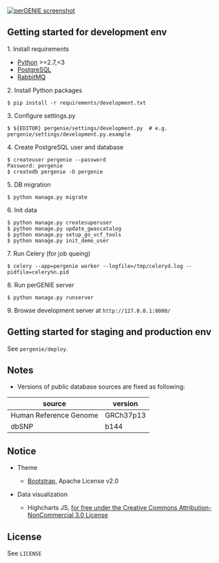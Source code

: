 [![perGENIE screenshot](http://knmkr.info/img/portfolio/pergenie.png)](http://pergenie.org/)

## Getting started for development env

1\. Install requirements

- [Python](https://www.python.org/) >=2.7,<3
- [PostgreSQL](http://www.postgresql.org/)
- [RabbitMQ](https://www.rabbitmq.com/)

2\. Install Python packages

```
$ pip install -r requirements/development.txt
```

3\. Configure settings.py

```
$ ${EDITOR} pergenie/settings/development.py  # e.g. pergenie/settings/development.py.example
```

4\. Create PostgreSQL user and database

```
$ createuser pergenie --password
Password: pergenie
$ createdb pergenie -O pergenie
```

5\. DB migration

```
$ python manage.py migrate
```

6\. Init data

```
$ python manage.py createsuperuser
$ python manage.py update_gwascatalog
$ python manage.py setup_go_vcf_tools
$ python manage.py init_demo_user
```

7\. Run Celery (for job queing)

```
$ celery --app=pergenie worker --logfile=/tmp/celeryd.log --pidfile=celery%n.pid
```

8\. Run perGENIE server

```
$ python manage.py runserver
```

9\. Browse development server at `http://127.0.0.1:8000/`


## Getting started for staging and production env

See `pergenie/deploy`.


## Notes

- Versions of public database sources are fixed as following:

| source                 | version          |
|------------------------|------------------|
| Human Reference Genome | GRCh37p13        |
| dbSNP                  | b144             |


## Notice

* Theme

  * [Bootstrap](//getbootstrap.com/), Apache License v2.0

* Data visualization

  * Highcharts JS, [for free under the Creative Commons Attribution-NonCommercial 3.0 License](//shop.highsoft.com/highcharts.html)


## License

See `LICENSE`
